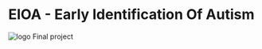# EIOA - Early Identification Of Autism
![logo](https://github.com/Tal-C/Identification-of-Autism/blob/master/pics/temp/images.jpg)
Final project

